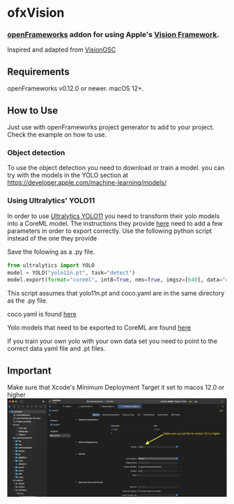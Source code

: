 # ofxVision

### [openFrameworks](https://openframeworks.cc/) addon for using Apple's [Vision Framework](https://developer.apple.com/documentation/vision).

Inspired and adapted from [VisionOSC](https://github.com/LingDong-/VisionOSC/)

## Requirements

openFrameworks v0.12.0 or newer.
macOS 12+.



## How to Use

Just use with openFrameworks project generator to add to your project. Check the example on how to use. 

### Object detection
To use the object detection you need to download or train a model.
you can try with the models in the YOLO section at https://developer.apple.com/machine-learning/models/


### Using Ultralytics' YOLO11

In order to use [Ultralytics YOLO11](https://docs.ultralytics.com/models/yolo11/#overview) you need to transform their yolo models into a CoreML model. The instructions they provide [here](https://docs.ultralytics.com/integrations/coreml/#installation) need to add a few parameters in order to export correctly.
Use the following python script instead of the one they provide

Save the folowing as a .py file.
```python
from ultralytics import YOLO
model = YOLO("yolo11n.pt", task="detect")
model.export(format="coreml", int8=True, nms=True, imgsz=[640], data="coco.yaml")
```
This script assumes that yolo11n.pt and coco.yaml are in the same directory as the .py file.

coco.yaml is found [here](https://github.com/ultralytics/ultralytics/blob/main/ultralytics/cfg/datasets/coco.yaml)

Yolo models that need to be exported to CoreML are found [here](https://docs.ultralytics.com/tasks/detect/)

If you train your own yolo with your own data set you need to point to the correct data yaml file and .pt files.


## Important

Make sure that Xcode's Minimum Deployment Target it set to macos 12.0 or higher
![](Screenshot.png)


